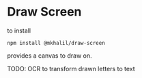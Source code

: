 # Draw Screen

to install 
```
npm install @mkhalil/draw-screen
```

provides a canvas to draw on.

TODO:
OCR to transform drawn letters to text